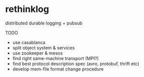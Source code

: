 # rethinklog
distributed durable logging + pubsub

TODO
- use casablanca
- split object system & services
- use zookeeper & mesos
- find right same-machine transport (MPI?)
- find best protocol description spec (avro, protobuf, thrift etc)
- develop mem-file format change procedure
